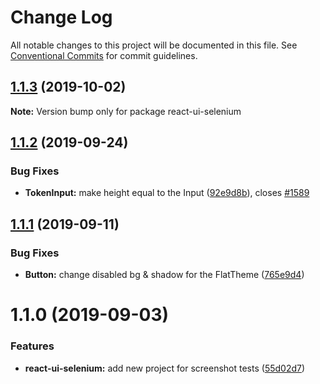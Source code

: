 # Change Log

All notable changes to this project will be documented in this file.
See [Conventional Commits](https://conventionalcommits.org) for commit guidelines.

## [1.1.3](https://github.com/skbkontur/retail-ui/compare/react-ui-selenium@1.1.2...react-ui-selenium@1.1.3) (2019-10-02)

**Note:** Version bump only for package react-ui-selenium





## [1.1.2](https://github.com/skbkontur/retail-ui/compare/react-ui-selenium@1.1.1...react-ui-selenium@1.1.2) (2019-09-24)


### Bug Fixes

* **TokenInput:** make height equal to the Input ([92e9d8b](https://github.com/skbkontur/retail-ui/commit/92e9d8b)), closes [#1589](https://github.com/skbkontur/retail-ui/issues/1589)





## [1.1.1](https://github.com/skbkontur/retail-ui/compare/react-ui-selenium@1.1.0...react-ui-selenium@1.1.1) (2019-09-11)


### Bug Fixes

* **Button:** change disabled bg & shadow for the FlatTheme ([765e9d4](https://github.com/skbkontur/retail-ui/commit/765e9d4))





# 1.1.0 (2019-09-03)


### Features

* **react-ui-selenium:** add new project for screenshot tests ([55d02d7](https://github.com/skbkontur/retail-ui/commit/55d02d7))
